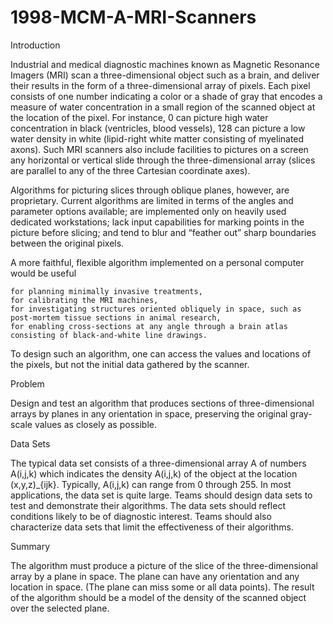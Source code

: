 # 1998-MCM-A-MRI-Scanners


Introduction

Industrial and medical diagnostic machines known as Magnetic Resonance Imagers (MRI) scan a three-dimensional object such as a brain, and deliver their results in the form of a three-dimensional array of pixels. Each pixel consists of one number indicating a color or a shade of gray that encodes a measure of water concentration in a small region of the scanned object at the location of the pixel. For instance, 0 can picture high water concentration in black (ventricles, blood vessels), 128 can picture a low water density in white (lipid-right white matter consisting of myelinated axons). Such MRI scanners also include facilities to pictures on a screen any horizontal or vertical slide through the three-dimensional array (slices are parallel to any of the three Cartesian coordinate axes).

Algorithms for picturing slices through oblique planes, however, are proprietary. Current algorithms are limited in terms of the angles and parameter options available; are implemented only on heavily used dedicated workstations; lack input capabilities for marking points in the picture before slicing; and tend to blur and “feather out” sharp boundaries between the original pixels.

A more faithful, flexible algorithm implemented on a personal computer would be useful

    for planning minimally invasive treatments,
    for calibrating the MRI machines,
    for investigating structures oriented obliquely in space, such as post-mortem tissue sections in animal research,
    for enabling cross-sections at any angle through a brain atlas consisting of black-and-white line drawings.

To design such an algorithm, one can access the values and locations of the pixels, but not the initial data gathered by the scanner.

Problem

Design and test an algorithm that produces sections of three-dimensional arrays by planes in any orientation in space, preserving the original gray-scale values as closely as possible.

Data Sets

The typical data set consists of a three-dimensional array A of numbers A(i,j,k) which indicates the density A(i,j,k) of the object at the location (x,y,z)_{ijk}. Typically, A(i,j,k) can range from 0 through 255. In most applications, the data set is quite large. Teams should design data sets to test and demonstrate their algorithms. The data sets should reflect conditions likely to be of diagnostic interest. Teams should also characterize data sets that limit the effectiveness of their algorithms.

Summary

The algorithm must produce a picture of the slice of the three-dimensional array by a plane in space. The plane can have any orientation and any location in space. (The plane can miss some or all data points). The result of the algorithm should be a model of the density of the scanned object over the selected plane.
